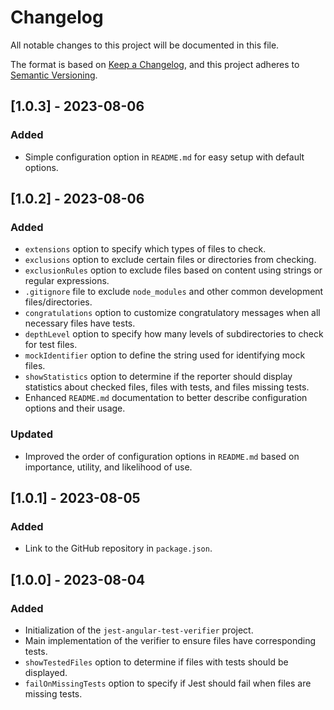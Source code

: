 # Changelog

All notable changes to this project will be documented in this file.

The format is based on [Keep a Changelog](https://keepachangelog.com/en/1.0.0/), and this project adheres to [Semantic Versioning](https://semver.org/spec/v2.0.0.html).

## [1.0.3] - 2023-08-06

### Added
- Simple configuration option in `README.md` for easy setup with default options.

## [1.0.2] - 2023-08-06

### Added
- `extensions` option to specify which types of files to check.
- `exclusions` option to exclude certain files or directories from checking.
- `exclusionRules` option to exclude files based on content using strings or regular expressions.
- `.gitignore` file to exclude `node_modules` and other common development files/directories.
- `congratulations` option to customize congratulatory messages when all necessary files have tests.
- `depthLevel` option to specify how many levels of subdirectories to check for test files.
- `mockIdentifier` option to define the string used for identifying mock files.
- `showStatistics` option to determine if the reporter should display statistics about checked files, files with tests, and files missing tests.
- Enhanced `README.md` documentation to better describe configuration options and their usage.

### Updated
- Improved the order of configuration options in `README.md` based on importance, utility, and likelihood of use.

## [1.0.1] - 2023-08-05

### Added
- Link to the GitHub repository in `package.json`.

## [1.0.0] - 2023-08-04

### Added
- Initialization of the `jest-angular-test-verifier` project.
- Main implementation of the verifier to ensure files have corresponding tests.
- `showTestedFiles` option to determine if files with tests should be displayed.
- `failOnMissingTests` option to specify if Jest should fail when files are missing tests.